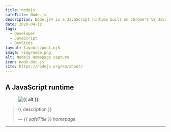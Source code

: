 ```yaml
---
title: nodejs
safeTitle: Node.js
description: Node.js® is a JavaScript runtime built on Chrome's V8 JavaScript engine. Node.js is designed to build scalable network applications.
date: 2020-04-12
tags:
  - Developer
  - JavaScript
  - DevSites
layout: layouts/post.njk
image: /img/node.png
alt: Nodejs Homepage capture
icon: node-dot-js
site: https://nodejs.org/en/about/
---
```


<div class="box">

## A JavaScript runtime

<figure class="image">
<img alt="{{ alt }}" src="{{ image }}">
</figure>

> {{ description }}
>
> <cite>&mdash; {{ safeTitle }} homepage</cite>

</div>

---